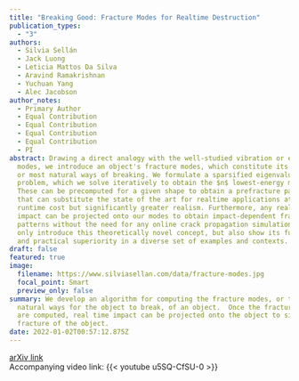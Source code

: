 ```yaml
---
title: "Breaking Good: Fracture Modes for Realtime Destruction"
publication_types:
  - "3"
authors:
  - Silvia Sellán
  - Jack Luong
  - Leticia Mattos Da Silva
  - Aravind Ramakrishnan
  - Yuchuan Yang
  - Alec Jacobson
author_notes:
  - Primary Author
  - Equal Contribution
  - Equal Contribution
  - Equal Contribution
  - Equal Contribution
  - PI
abstract: Drawing a direct analogy with the well-studied vibration or elastic
  modes, we introduce an object's fracture modes, which constitute its preferred
  or most natural ways of breaking. We formulate a sparsified eigenvalue
  problem, which we solve iteratively to obtain the $n$ lowest-energy modes.
  These can be precomputed for a given shape to obtain a prefracture pattern
  that can substitute the state of the art for realtime applications at no
  runtime cost but significantly greater realism. Furthermore, any realtime
  impact can be projected onto our modes to obtain impact-dependent fracture
  patterns without the need for any online crack propagation simulation. We not
  only introduce this theoretically novel concept, but also show its fundamental
  and practical superiority in a diverse set of examples and contexts.
draft: false
featured: true
image:
  filename: https://www.silviasellan.com/data/fracture-modes.jpg
  focal_point: Smart
  preview_only: false
summary: We develop an algorithm for computing the fracture modes, or the most
  natural ways for the object to break, of an object.  Once the fracture modes
  are computed, real time impact can be projected onto the object to simulate
  fracture of the object.
date: 2022-01-02T00:57:12.875Z
---
```

[arXiv link](<https://arxiv.org/abs/2111.05249>) <br>
Accompanying video link: {{< youtube u5SQ-CfSU-0 >}}